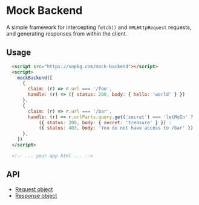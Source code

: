 # Mock Backend

A simple framework for intercepting `fetch()` and `XMLHttpRequest` requests, and generating
responses from within the client.

## Usage

```html
  <script src="https://unpkg.com/mock-backend"></script>
  <script>
    mockBackend([
      {
        claim: (r) => r.url === '/foo', 
        handle: (r) => ({ status: 200, body: { hello: 'world' } }) 
      },
      {
        claim: (r) => r.url === '/bar', 
        handle: (r) => r.urlParts.query.get('secret') === 'letMeIn' ?
            ({ status: 200, body: { secret: 'treasure' } }) :
            ({ status: 403, body: 'You do not have access to /bar' }) 
      },
    ])
  </script>

  <!-- ... your app html ... --> 
```

## API

 - [Request object](src/lib/interface/Request.ts)
 - [Response object](src/lib/interface/Response.ts)
